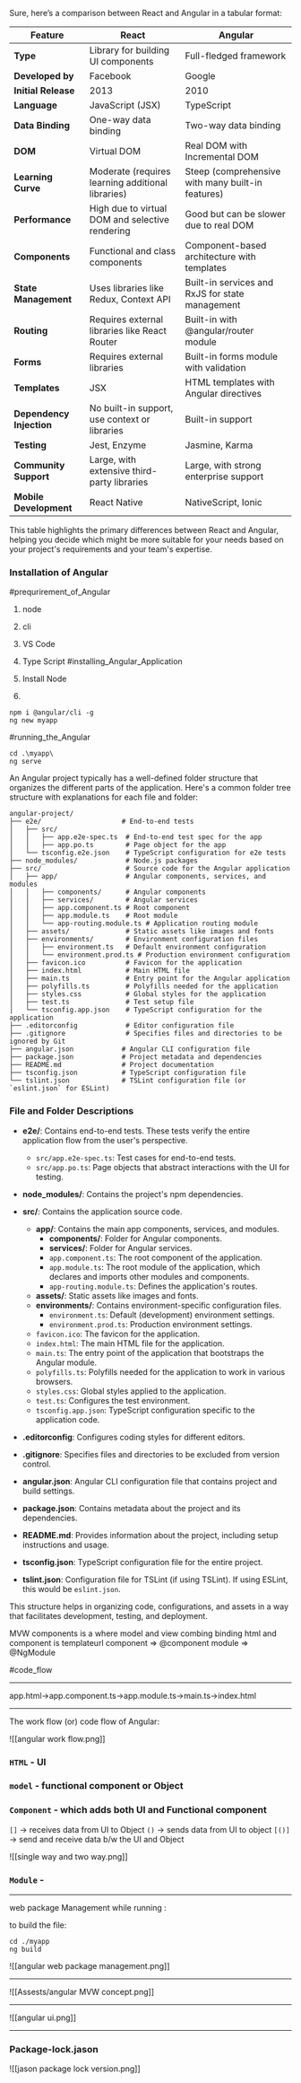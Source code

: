 Sure, here’s a comparison between React and Angular in a tabular format:

| Feature                 | React                                         | Angular                                          |
|-------------------------|-----------------------------------------------|--------------------------------------------------|
| **Type**                | Library for building UI components            | Full-fledged framework                           |
| **Developed by**        | Facebook                                      | Google                                           |
| **Initial Release**     | 2013                                          | 2010                                             |
| **Language**            | JavaScript (JSX)                              | TypeScript                                       |
| **Data Binding**        | One-way data binding                          | Two-way data binding                             |
| **DOM**                 | Virtual DOM                                   | Real DOM with Incremental DOM                    |
| **Learning Curve**      | Moderate (requires learning additional libraries) | Steep (comprehensive with many built-in features)|
| **Performance**         | High due to virtual DOM and selective rendering | Good but can be slower due to real DOM           |
| **Components**          | Functional and class components               | Component-based architecture with templates      |
| **State Management**    | Uses libraries like Redux, Context API        | Built-in services and RxJS for state management  |
| **Routing**             | Requires external libraries like React Router | Built-in with @angular/router module             |
| **Forms**               | Requires external libraries                   | Built-in forms module with validation            |
| **Templates**           | JSX                                           | HTML templates with Angular directives           |
| **Dependency Injection**| No built-in support, use context or libraries | Built-in support                                 |
| **Testing**             | Jest, Enzyme                                  | Jasmine, Karma                                   |
| **Community Support**   | Large, with extensive third-party libraries   | Large, with strong enterprise support            |
| **Mobile Development**  | React Native                                  | NativeScript, Ionic                              |

This table highlights the primary differences between React and Angular, helping you decide which might be more suitable for your needs based on your project's requirements and your team's expertise.

### Installation of Angular

#prequrirement_of_Angular
1. node
2. cli
3. VS Code
4. Type Script
#installing_Angular_Application

1. Install Node
2. 
```
npm i @angular/cli -g
ng new myapp

```


#running_the_Angular

```
cd .\myapp\
ng serve
```


An Angular project typically has a well-defined folder structure that organizes the different parts of the application. Here's a common folder tree structure with explanations for each file and folder:

```
angular-project/
├── e2e/                    # End-to-end tests
│   ├── src/
│   │   ├── app.e2e-spec.ts  # End-to-end test spec for the app
│   │   ├── app.po.ts        # Page object for the app
│   └── tsconfig.e2e.json    # TypeScript configuration for e2e tests
├── node_modules/            # Node.js packages
├── src/                     # Source code for the Angular application
│   ├── app/                 # Angular components, services, and modules
│   │   ├── components/      # Angular components
│   │   ├── services/        # Angular services
│   │   ├── app.component.ts # Root component
│   │   ├── app.module.ts    # Root module
│   │   └── app-routing.module.ts # Application routing module
│   ├── assets/              # Static assets like images and fonts
│   ├── environments/        # Environment configuration files
│   │   ├── environment.ts   # Default environment configuration
│   │   └── environment.prod.ts # Production environment configuration
│   ├── favicon.ico          # Favicon for the application
│   ├── index.html           # Main HTML file
│   ├── main.ts              # Entry point for the Angular application
│   ├── polyfills.ts         # Polyfills needed for the application
│   ├── styles.css           # Global styles for the application
│   ├── test.ts              # Test setup file
│   └── tsconfig.app.json    # TypeScript configuration for the application
├── .editorconfig            # Editor configuration file
├── .gitignore               # Specifies files and directories to be ignored by Git
├── angular.json            # Angular CLI configuration file
├── package.json            # Project metadata and dependencies
├── README.md               # Project documentation
├── tsconfig.json           # TypeScript configuration file
└── tslint.json             # TSLint configuration file (or `eslint.json` for ESLint)
```

### File and Folder Descriptions

- **e2e/**: Contains end-to-end tests. These tests verify the entire application flow from the user's perspective.
  - `src/app.e2e-spec.ts`: Test cases for end-to-end tests.
  - `src/app.po.ts`: Page objects that abstract interactions with the UI for testing.

- **node_modules/**: Contains the project's npm dependencies.

- **src/**: Contains the application source code.
  - **app/**: Contains the main app components, services, and modules.
    - **components/**: Folder for Angular components.
    - **services/**: Folder for Angular services.
    - `app.component.ts`: The root component of the application.
    - `app.module.ts`: The root module of the application, which declares and imports other modules and components.
    - `app-routing.module.ts`: Defines the application's routes.
  - **assets/**: Static assets like images and fonts.
  - **environments/**: Contains environment-specific configuration files.
    - `environment.ts`: Default (development) environment settings.
    - `environment.prod.ts`: Production environment settings.
  - `favicon.ico`: The favicon for the application.
  - `index.html`: The main HTML file for the application.
  - `main.ts`: The entry point of the application that bootstraps the Angular module.
  - `polyfills.ts`: Polyfills needed for the application to work in various browsers.
  - `styles.css`: Global styles applied to the application.
  - `test.ts`: Configures the test environment.
  - `tsconfig.app.json`: TypeScript configuration specific to the application code.

- **.editorconfig**: Configures coding styles for different editors.

- **.gitignore**: Specifies files and directories to be excluded from version control.

- **angular.json**: Angular CLI configuration file that contains project and build settings.

- **package.json**: Contains metadata about the project and its dependencies.

- **README.md**: Provides information about the project, including setup instructions and usage.

- **tsconfig.json**: TypeScript configuration file for the entire project.

- **tslint.json**: Configuration file for TSLint (if using TSLint). If using ESLint, this would be `eslint.json`.

This structure helps in organizing code, configurations, and assets in a way that facilitates development, testing, and deployment.

MVW
components is a where model and view combing
binding html and component is templateurl
component => @component
module => @NgModule

#code_flow 

-----
app.html->app.component.ts->app.module.ts->main.ts->index.html

---
The work flow (or) code flow of Angular:

![[angular work flow.png]]


### `HTML` - UI 

### `model` - functional component or Object

### `Component` - which adds both UI and Functional component

`[]` ->    receives data from UI to Object
`()` -> sends data  from UI to object
`[()]` -> send and receive data b/w the UI and Object

![[single way and two way.png]]


### `Module` - 




---

web package Management while running :  

to build the file:

```
cd ./myapp
ng build
```

![[angular web package management.png]]

---
![[Assests/angular MVW concept.png]]


---

![[angular ui.png]]

___

### Package-lock.jason



![[jason package lock version.png]]